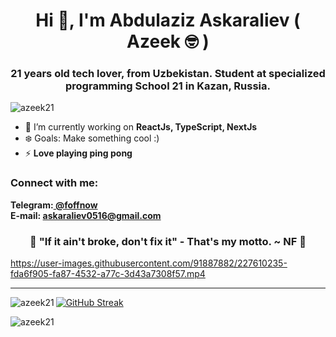 <head>
<meta name="description" content="abdulaziz askaraliev Abdulaziz Asqaraliyev GitHub" />
<meta name="description" content="abdulaziz" /> 
<meta name="description" content="Askaraliev" /> 
<meta name="description" content="azeek" /> 
<meta name="description" content="azeek21" />
<meta name="description" content="malton" />
<meta name="description" content="Meabuck Alton" />
<meta name="description" content="azeek github" />
<meta name="description" content="abdulaziz github" /> 
<meta name="description" content="Askaraliev github" /> 
<meta name="description" content="azeek github" /> 
<meta name="description" content="azeek21 github" />
<meta name="description" content="malton github" />
<meta name="description" content="abdulaziz askaraliev github" /> 
</head>
<h1 align="center">Hi 👋, I'm Abdulaziz Askaraliev ( Azeek 🤓 )</h1>
<h3 align="center">21 years old tech lover, from Uzbekistan. Student at specialized programming School 21 in Kazan, Russia.</h3>

<p align="left"> <img src="https://komarev.com/ghpvc/?username=azeek21&label=Profile%20views&color=0e75b6&style=flat" alt="azeek21" /> </p>

- 🌱 I’m currently working on **ReactJs, TypeScript, NextJs**
- ❄️ Goals: Make something cool :)
- ⚡ **Love playing ping pong**


<h3 align="left">Connect with me:</h3>
<b>
Telegram:<a href="https://t.me/foffnow" target="_blank"> @foffnow </a>
<br/>
E-mail: <a href="mailto:askaraliev0516@gmail.com"> askaraliev0516@gmail.com </a>
</b>


<h3 align="center"> 🎵 "If it ain't broke, don't fix it" - That's my motto. ~ NF 🎵 </h3>

https://user-images.githubusercontent.com/91887882/227610235-fda6f905-fa87-4532-a77c-3d43a7308f57.mp4


--------------------------

[![GitHub Streak](https://streak-stats.demolab.com?user=azeek21&theme=transparent&card_width=300&width=300&border_radius=15&currStreakLabel=EB8801)](https://git.io/streak-stats)
<img align="left" src="https://github-readme-stats.vercel.app/api/top-langs?username=azeek21&show_icons=true&theme=transparent&border_radius=15&locale=en&layout=compact&card_width=300" alt="azeek21" /> </br>

<img align="center" src="https://www.codewars.com/users/jhoffner/badges/large" alt="azeek21" />



